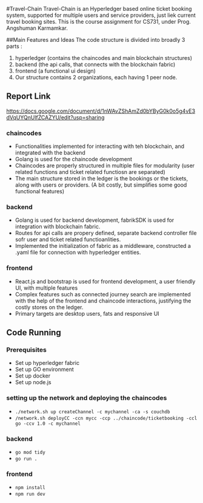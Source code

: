#Travel-Chain
Travel-Chain is an Hyperledger based online ticket booking system, supported for multiple users and service providers, just liek current travel booking sites. This is the course assignment for CS731, under Prog. Angshuman Karmamkar.

##Main Features and Ideas
The code structure is divided into broadly 3 parts : 
1. hyperledger (contains the chaincodes and main blockchain structures)
2. backend (the api calls, that connects with the blockchain fabric)
3. frontend (a functional ui design)
4. Our structure contains 2 organizations, each having 1 peer node.

## Report Link
https://docs.google.com/document/d/1nWAvZShAmZd0bYByG0k0o5g4vE3dVqUYQnUlfZCAZYU/edit?usp=sharing

### chaincodes
- Functionalities implemented for interacting with teh blockchain, and integrated with the backend
- Golang is used for the chaincode development
- Chaincodes are properly structured in multiple files for modularity (user related functions and ticket related functiosn are separated)
- The main structure stored in the ledger is the bookings or the tickets, along with users or providers. (A bit costly, but simplifies some good functional features)

### backend
- Golang is used for backend development, fabrikSDK is used for integration with blockchain fabric.
- Routes for api calls are propery defined, separate backend controller file sofr user and ticket related functioanlities.
- Implemented the initialization of fabric as a middleware, constructed a .yaml file for connection with hyperledger entities.

### frontend
- React.js and bootstrap is used for frontend development, a user friendly UI, with multiple features
- Complex features such as connected journey search are implemented with the help of the frontend and chaincode interactions, justifying the costly stores on the ledger.
- Primary targets are desktop users, fats and responsive UI

## Code Running
### Prerequisites
- Set up hyperledger fabric 
- Set up GO environment
- Set up docker
- Set up node.js
### setting up the network and deploying the chaincodes
- ` ./network.sh up createChannel -c mychannel -ca -s couchdb ` 
- ` /network.sh deployCC -ccn mycc -ccp ../chaincode/ticketbooking -ccl go -ccv 1.0 -c mychannel `
### backend
- ` go mod tidy `
- ` go run . `
### frontend
- ` npm install `
- ` npm run dev `


